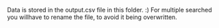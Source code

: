 Data is stored in the output.csv file in this folder. :) For multiple searched you willhave to rename the file, to avoid it being overwritten.
